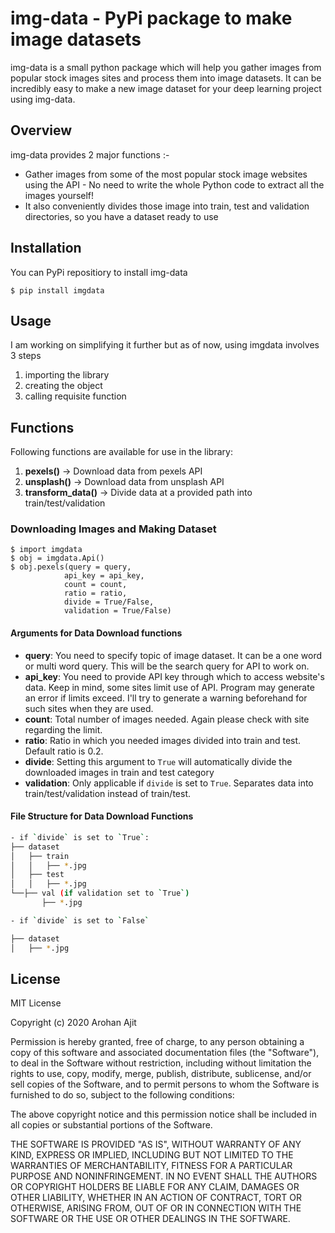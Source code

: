 # img-data - PyPi package to make image datasets
img-data is a small python package which will help you gather images from popular stock images sites and process them into image datasets. It can be incredibly easy to make a new image dataset for your deep learning project using img-data.

## Overview
img-data provides 2 major functions :-
- Gather images from some of the most popular stock image websites using the API - No need to write the whole Python code to extract all the images yourself!
- It also conveniently divides those image into train, test and validation directories, so you have a dataset ready to use

## Installation
You can PyPi repositiory to install img-data
```
$ pip install imgdata
```
## Usage
I am working on simplifying it further but as of now, using imgdata involves 3 steps
1. importing the library
2. creating the object
3. calling requisite function

## Functions
Following functions are available for use in the library:
1. **pexels()** -> Download data from pexels API
2. **unsplash()** -> Download data from unsplash API
3. **transform_data()** -> Divide data at a provided path into train/test/validation

### Downloading Images and Making Dataset
```
$ import imgdata
$ obj = imgdata.Api()
$ obj.pexels(query = query,
            api_key = api_key,
            count = count,
            ratio = ratio,
            divide = True/False,
            validation = True/False)
```

#### Arguments for Data Download functions
- **query**: You need to specify topic of image dataset. It can be a one word or multi word query. This will be the search query for API to work on.
- **api_key**: You need to provide API key through which to access website's data. Keep in mind, some sites limit use of API. Program may generate an error if limits exceed. I'll try to generate a warning beforehand for such sites when they are used.
- **count**: Total number of images needed. Again please check with site regarding the limit.
- **ratio**: Ratio in which you needed images divided into train and test. Default ratio is 0.2.
- **divide**: Setting this argument to `True` will automatically divide the downloaded images in train and test category
- **validation**: Only applicable if `divide` is set to `True`. Separates data into train/test/validation instead of train/test.

#### File Structure for Data Download Functions
```bash
- if `divide` is set to `True`:
├── dataset
│   ├── train
│   │   ├── *.jpg
│   ├── test
│   │   ├── *.jpg
└──├── val (if validation set to `True`)
       ├── *.jpg

- if `divide` is set to `False`

├── dataset
│   ├── *.jpg


```

## License
MIT License

Copyright (c) 2020 Arohan Ajit

Permission is hereby granted, free of charge, to any person obtaining a copy
of this software and associated documentation files (the "Software"), to deal
in the Software without restriction, including without limitation the rights
to use, copy, modify, merge, publish, distribute, sublicense, and/or sell
copies of the Software, and to permit persons to whom the Software is
furnished to do so, subject to the following conditions:

The above copyright notice and this permission notice shall be included in all
copies or substantial portions of the Software.

THE SOFTWARE IS PROVIDED "AS IS", WITHOUT WARRANTY OF ANY KIND, EXPRESS OR
IMPLIED, INCLUDING BUT NOT LIMITED TO THE WARRANTIES OF MERCHANTABILITY,
FITNESS FOR A PARTICULAR PURPOSE AND NONINFRINGEMENT. IN NO EVENT SHALL THE
AUTHORS OR COPYRIGHT HOLDERS BE LIABLE FOR ANY CLAIM, DAMAGES OR OTHER
LIABILITY, WHETHER IN AN ACTION OF CONTRACT, TORT OR OTHERWISE, ARISING FROM,
OUT OF OR IN CONNECTION WITH THE SOFTWARE OR THE USE OR OTHER DEALINGS IN THE
SOFTWARE.
